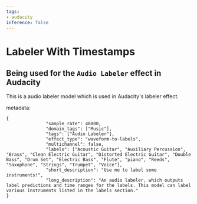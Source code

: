 ```yaml
---
tags:
- audacity
inference: false
---
```


# Labeler With Timestamps
## Being used for the `Audio Labeler` effect in Audacity

This is a audio labeler model which is used in Audacity's labeler effect. 

metadata: 
```
{
               "sample_rate": 48000, 
               "domain_tags": ["Music"], 
               "tags": ["Audio Labeler"], 
               "effect_type": "waveform-to-labels",  
               "multichannel": false, 
               "labels": ["Acoustic Guitar", "Auxiliary Percussion", "Brass", "Clean Electric Guitar", "Distorted Electric Guitar", "Double Bass", "Drum Set", "Electric Bass", "Flute", "piano", "Reeds", "Saxophone", "Strings", "Trumpet", "Voice"], 
               "short_description": "Use me to label some instruments!", 
               "long_description": "An audio labeler, which outputs label predictions and time ranges for the labels. This model can label various instruments listed in the labels section."
}
 ```
